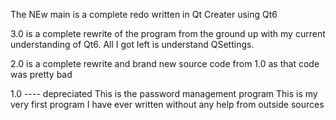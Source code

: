 The NEw main is a complete redo written in Qt Creater using Qt6


3.0 is a complete rewrite of the program from the ground up with my current understanding of Qt6. All I got left is understand QSettings.

2.0 is a complete rewrite and brand new source code from 1.0 as that code was pretty bad

1.0 ---- depreciated
This is the password management program
This is my very first program I have ever written without any help from outside sources
